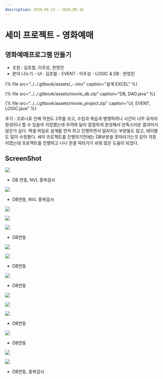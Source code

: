 ```yaml
---
description: 2020.08.22 ~ 2020.09.16
---
```


# 세미 프로젝트 - 영화예매

## 영화예매프로그램 만들기

* 조원 : 김호철, 이주성, 한영진
* 분야 나누기 - UI : 김호철 - EVENT : 이주성 - LOGIC & DB : 한영진

{% file src="../../.gitbook/assets/\_-.xlsx" caption="설계 EXCEL" %}

{% file src="../../.gitbook/assets/movie\_db.zip" caption="DB, DAO.java" %}

{% file src="../../.gitbook/assets/movie\_project.zip" caption="UI, EVENT, LOGIC.java" %}

후기 : 코로나로 인해 학원도 2주를 쉬고, 수업과 복습과 병행하려니 시간이 너무 모자라 완성이나 할 수 있을까 걱정했는데 우려와 달리 깔끔하게 완성해서 만족스러운 결과이지 않은가 싶다. 엑셀 파일로 설계를 먼저 하고 진행하면서 달라지는 부분들도 많고, 테이블도 많이 수정했다. 세미 프로젝트를 진행하기전에는 DB부분을 못따라가는것 같아 걱정이였는데 프로젝트를 진행하고 나니 한결 따라가기 쉬워 많은 도움이 되었다.

## ScreenShot

![](../../.gitbook/assets/11.png)

* DB 연동, NVL 중복검사

![](../../.gitbook/assets/22.png)

* DB연동, NVL 중복검사

![](../../.gitbook/assets/33.png)

![](../../.gitbook/assets/44.png)

![](../../.gitbook/assets/55.png)

* DB연동

![](../../.gitbook/assets/66.png)

![](../../.gitbook/assets/77.png)

* DB연동

![](../../.gitbook/assets/88.png)

* DB연동

![](../../.gitbook/assets/99.png)

![](../../.gitbook/assets/1010.png)

![](../../.gitbook/assets/111111.png)

* DB연동

![](../../.gitbook/assets/12.png)

* DB연동

![](../../.gitbook/assets/13.png)

![](../../.gitbook/assets/14.png)

* DB연동, 중복검사

